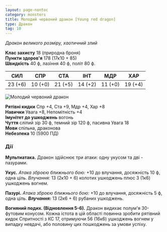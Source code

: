 ```yaml
---
layout: page-nontoc
category: monsters
title: Молодий червоний дракон [Young red dragon]
type: Дракон
tag: 10
---
```


_Дракон великого розміру, хаотичний злий_

**Клас захисту** 18 (природна броня)    
**Пункти здоров'я** 178 (17к10 + 85)    
**Швидкість** 40 ф, лазіння 40 ф, політ 80 ф.

| СИЛ     | СПР     | СТА     | ІНТ     | МДР     | ХАР     |
| ------- | ------- | ------- | ------- | ------- | ------- |
| 23 (+6) | 10 (+0) | 21 (+5) | 14 (+2) | 11 (+0) | 19 (+4) |

![Молодий червоний дракон](https://www.dndbeyond.com/avatars/thumbnails/30782/407/1000/1000/638061961315375227.png)

**Рятівні кидки** Спр +4, Ста +9, Мдр +4, Хар +8    
**Навички** Увага +8, Непомітність +4    
**Імунітет до ушкоджень** вогонь    
**Чуття** сліпий зір 30 ф, темний зір 120 ф, пасивна Увага 18    
**Мови** спільна, драконова    
**Небезпека** 10 (5900 ПД)

### Дії
**Мультиатака.** Дракон здійснює три атаки: одну укусом та дві - пазурами.    

**Укус.** _Атака зброєю ближнього бою:_ +10 до влучання, досяжність 10 ф, одна ціль. _Влучання:_ 13 (2к10 + 6) колотих ушкоджень плюс 3 (1к6) ушкоджень вогнем.    

**Пазурі.** _Атака зброєю ближнього бою:_ +10 до влучання, досяжність 5 ф, одна ціль. ___Влучання:___ 13 (2к6 + 6) рубаних ушкоджень.    

**Вогняний подих. (Відновлення 5-6).** Дракон видихає полум'я 30-футовим конусом. Кожна істота в цій області повинна зробити рятівний кидок Спритності з КС 17, отримуючи 56 (16к6) ушкоджень вогнем у випадку невдачі, або половину цих пошкоджень за умови успіху.
